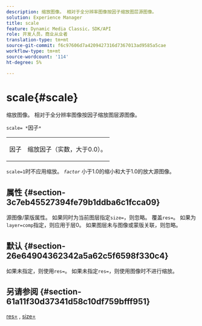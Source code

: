 ```yaml
---
description: 缩放图像。 相对于全分辨率图像按因子缩放图层源图像。
solution: Experience Manager
title: scale
feature: Dynamic Media Classic，SDK/API
role: 开发人员，商业从业者
translation-type: tm+mt
source-git-commit: f6c97606d7a4209427316d7367013ad9585a5cae
workflow-type: tm+mt
source-wordcount: '114'
ht-degree: 5%

---
```



# scale{#scale}

缩放图像。 相对于全分辨率图像按因子缩放图层源图像。

`scale= *`因子`*`

<table id="simpletable_AC596A87494A4213A7D1C76612E8F2FD"> 
 <tr class="strow"> 
  <td class="stentry"> <p><span class="varname"> 因子</span> </p> </td> 
  <td class="stentry"> <p>缩放因子（实数，大于0.0）。 </p></td> 
 </tr> 
</table>

`scale=1`时不应用缩放。 *`factor`* 小于1.0的缩小和大于1.0的放大源图像。

## 属性 {#section-3c7eb45527394fe79b1ddba6c1fcca09}

源图像/蒙版属性。 如果同时为当前图层指定`size=`，则忽略。 覆盖`res=`。 如果为`layer=comp`指定，则应用于层0。 如果图层未与图像或蒙版关联，则忽略。

## 默认 {#section-26e64904362342a5a62c5f6598f330c4}

如果未指定，则使用`res=`。 如果未指定`res=`，则使用图像时不进行缩放。

## 另请参阅 {#section-61a11f30d37341d58c10df759bfff951}

[res=](../../../../../is-api/http-ref/image-serving-api-ref/c-http-protocol-reference/c-command-reference/r-res.md#reference-3d6fe416801148dea0f786f2b5169e55) , [size=](../../../../../is-api/http-ref/image-serving-api-ref/c-http-protocol-reference/c-data-types/r-size.md#reference-04d383f32c7b4003bed9978cb854747b)
